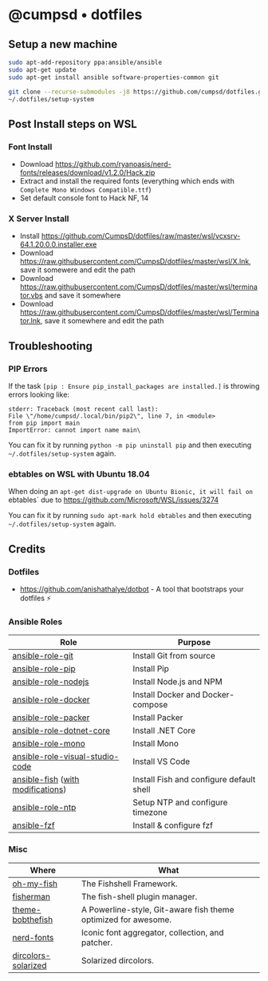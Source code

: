 # @cumpsd • dotfiles

## Setup a new machine

```bash
sudo apt-add-repository ppa:ansible/ansible
sudo apt-get update
sudo apt-get install ansible software-properties-common git

git clone --recurse-submodules -j8 https://github.com/cumpsd/dotfiles.git ~/.dotfiles
~/.dotfiles/setup-system
```

## Post Install steps on WSL

### Font Install

* Download https://github.com/ryanoasis/nerd-fonts/releases/download/v1.2.0/Hack.zip
* Extract and install the required fonts (everything which ends with `Complete Mono Windows Compatible.ttf`)
* Set default console font to Hack NF, 14

### X Server Install

* Install https://github.com/CumpsD/dotfiles/raw/master/wsl/vcxsrv-64.1.20.0.0.installer.exe
* Download https://raw.githubusercontent.com/CumpsD/dotfiles/master/wsl/X.lnk, save it somewere and edit the path
* Download https://raw.githubusercontent.com/CumpsD/dotfiles/master/wsl/terminator.vbs and save it somewhere
* Download https://raw.githubusercontent.com/CumpsD/dotfiles/master/wsl/Terminator.lnk, save it somewhere and edit the path

## Troubleshooting

### PIP Errors

If the task `[pip : Ensure pip_install_packages are installed.]` is throwing errors looking like:

```
stderr: Traceback (most recent call last):
File \"/home/cumpsd/.local/bin/pip2\", line 7, in <module>
from pip import main
ImportError: cannot import name main\
```

You can fix it by running `python -m pip uninstall pip` and then executing `~/.dotfiles/setup-system` again.

### ebtables on WSL with Ubuntu 18.04

When doing an `apt-get dist-upgrade on Ubuntu Bionic, it will fail on `ebtables` due to https://github.com/Microsoft/WSL/issues/3274

You can fix it by running `sudo apt-mark hold ebtables` and then executing `~/.dotfiles/setup-system` again.

## Credits

### Dotfiles

* https://github.com/anishathalye/dotbot - A tool that bootstraps your dotfiles ⚡️

### Ansible Roles

| Role | Purpose |
| --- | --- |
| [ansible-role-git](https://github.com/geerlingguy/ansible-role-git) | Install Git from source |
| [ansible-role-pip](https://github.com/geerlingguy/ansible-role-pip) | Install Pip |
| [ansible-role-nodejs](https://github.com/geerlingguy/ansible-role-nodejs) | Install Node.js and NPM |
| [ansible-role-docker](https://github.com/geerlingguy/ansible-role-docker) | Install Docker and Docker-compose |
| [ansible-role-packer](https://github.com/geerlingguy/ansible-role-packer) | Install Packer |
| [ansible-role-dotnet-core](https://github.com/ocha/ansible-role-dotnet-core) | Install .NET Core |
| [ansible-role-mono](https://github.com/cumpsd/ansible-role-mono) | Install Mono |
| [ansible-role-visual-studio-code](https://github.com/gantsign/ansible-role-visual-studio-code) | Install VS Code |
| [ansible-fish](https://github.com/telus/ansible-fish) ([with modifications](https://github.com/cumpsd/ansible-role-fish)) | Install Fish and configure default shell |
| [ansible-role-ntp](https://github.com/geerlingguy/ansible-role-ntp) | Setup NTP and configure timezone |
| [ansible-fzf](https://github.com/dotstrap/ansible-fzf) | Install & configure fzf |

### Misc

| Where | What |
| --- | --- |
| [oh-my-fish](https://github.com/oh-my-fish/oh-my-fish) | The Fishshell Framework. |
| [fisherman](https://github.com/fisherman/fisherman) | The fish-shell plugin manager. |
| [theme-bobthefish](https://github.com/oh-my-fish/theme-bobthefish) | A Powerline-style, Git-aware fish theme optimized for awesome. |
| [nerd-fonts](https://github.com/ryanoasis/nerd-fonts) | Iconic font aggregator, collection, and patcher. |
| [dircolors-solarized](https://github.com/seebi/dircolors-solarized/) | Solarized dircolors. |
